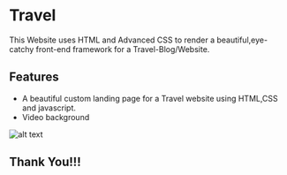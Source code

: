 # Travel
This Website uses HTML and Advanced CSS to render a beautiful,eye-catchy front-end framework for a Travel-Blog/Website.

## Features
 - A beautiful custom landing page for a Travel website using HTML,CSS and javascript.
 - Video background
 
![alt text](https://github.com/[username]/[reponame]/blob/[branch]/image.jpg?raw=true)

 
 ## Thank You!!!
